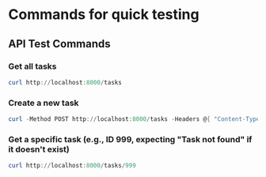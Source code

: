 # Commands for quick testing


## API Test Commands

### Get all tasks

```powershell
curl http://localhost:8000/tasks
```

### Create a new task

```powershell
curl -Method POST http://localhost:8000/tasks -Headers @{ "Content-Type" = "application/json" } -Body '{"title":"Test","description":"desc"}'
```

### Get a specific task (e.g., ID 999, expecting "Task not found" if it doesn't exist)

```powershell
curl http://localhost:8000/tasks/999
```